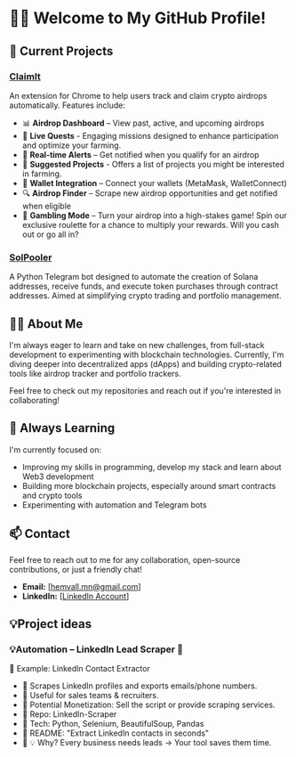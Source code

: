 # 👨‍💻 Welcome to My GitHub Profile!

## 🚀 Current Projects

### [ClaimIt](https://github.com/hemvall/ClaimIt)
An extension for Chrome to help users track and claim crypto airdrops automatically. Features include:
- 📊 **Airdrop Dashboard** – View past, active, and upcoming airdrops
- 🎯 **Live Quests** - Engaging missions designed to enhance participation and optimize your farming.
- 🔔 **Real-time Alerts** – Get notified when you qualify for an airdrop
- 🌱 **Suggested Projects** - Offers a list of projects you might be interested in farming.
- 🔗 **Wallet Integration** – Connect your wallets (MetaMask, WalletConnect)
- 🔍 **Airdrop Finder** – Scrape new airdrop opportunities and get notified when eligible
- 🎰 **Gambling Mode** – Turn your airdrop into a high-stakes game! Spin our exclusive roulette for a chance to multiply your rewards. Will you cash out or go all in?

### [SolPooler](https://github.com/hemvall/sol-pooler-telegram-bot)
A Python Telegram bot designed to automate the creation of Solana addresses, receive funds, and execute token purchases through contract addresses. Aimed at simplifying crypto trading and portfolio management.


## 👨‍💻 About Me

I'm always eager to learn and take on new challenges, from full-stack development to experimenting with blockchain technologies. Currently, I'm diving deeper into decentralized apps (dApps) and building crypto-related tools like airdrop tracker and portfolio trackers.

Feel free to check out my repositories and reach out if you're interested in collaborating!

## 🌱 Always Learning

I'm currently focused on:
- Improving my skills in programming, develop my stack and learn about Web3 development
- Building more blockchain projects, especially around smart contracts and crypto tools
- Experimenting with automation and Telegram bots

## 📫 Contact

Feel free to reach out to me for any collaboration, open-source contributions, or just a friendly chat!

- **Email:** [hemvall.mn@gmail.com]
- **LinkedIn:** [[LinkedIn Account](https://www.linkedin.com/in/louis-serrano-842b09222/)]

## 💡Project ideas
  ###  💡Automation – LinkedIn Lead Scraper 💼
📌 Example: LinkedIn Contact Extractor
- 🔹 Scrapes LinkedIn profiles and exports emails/phone numbers.
- 🔹 Useful for sales teams & recruiters.
- 🔹 Potential Monetization: Sell the script or provide scraping services.
- 🔹 Repo: LinkedIn-Scraper
- 🔹 Tech: Python, Selenium, BeautifulSoup, Pandas
- 🔹 README: "Extract LinkedIn contacts in seconds"
- 🔹 💡 Why? Every business needs leads → Your tool saves them time.


